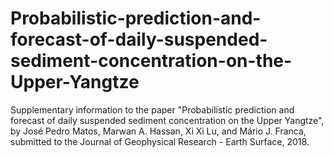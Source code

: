 # Probabilistic-prediction-and-forecast-of-daily-suspended-sediment-concentration-on-the-Upper-Yangtze
Supplementary information to the paper "Probabilistic prediction and forecast of daily suspended sediment concentration on the Upper Yangtze", by José Pedro Matos, Marwan A. Hassan, Xi Xi Lu, and Mário J. Franca, submitted to the Journal of Geophysical Research - Earth Surface, 2018.
